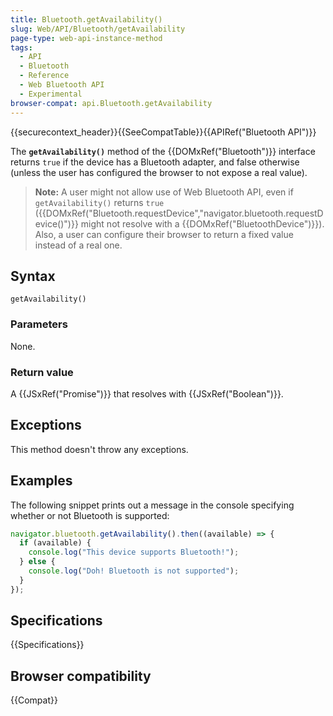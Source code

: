 ```yaml
---
title: Bluetooth.getAvailability()
slug: Web/API/Bluetooth/getAvailability
page-type: web-api-instance-method
tags:
  - API
  - Bluetooth
  - Reference
  - Web Bluetooth API
  - Experimental
browser-compat: api.Bluetooth.getAvailability
---
```


{{securecontext_header}}{{SeeCompatTable}}{{APIRef("Bluetooth API")}}

The **`getAvailability()`** method of the {{DOMxRef("Bluetooth")}} interface returns `true` if the device has a Bluetooth adapter, and false otherwise (unless the user has configured the browser to not expose a real value).

> **Note:** A user might not allow use of Web Bluetooth API, even if
> `getAvailability()` returns `true`
> ({{DOMxRef("Bluetooth.requestDevice","navigator.bluetooth.requestDevice()")}} might
> not resolve with a {{DOMxRef("BluetoothDevice")}}). Also, a user can configure their browser to return a fixed value instead of a real one.

## Syntax

```js-nolint
getAvailability()
```

### Parameters

None.

### Return value

A {{JSxRef("Promise")}} that resolves with {{JSxRef("Boolean")}}.

## Exceptions

This method doesn't throw any exceptions.

## Examples

The following snippet prints out a message in the console specifying whether or not
Bluetooth is supported:

```js
navigator.bluetooth.getAvailability().then((available) => {
  if (available) {
    console.log("This device supports Bluetooth!");
  } else {
    console.log("Doh! Bluetooth is not supported");
  }
});
```

## Specifications

{{Specifications}}

## Browser compatibility

{{Compat}}
